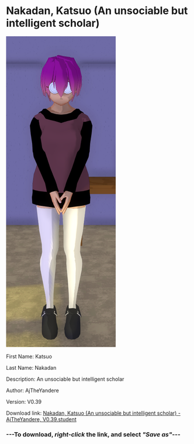 # Nakadan, Katsuo (An unsociable but intelligent scholar)

<img src = "https://raw.githubusercontent.com/Arbiter1223/Daigaku-Gurashi-Custom-Students/master/Students/Files/Nakadan%2C%20Katsuo%20(An%20unsociable%20but%20intelligent%20scholar).png">

First Name: Katsuo

Last Name: Nakadan

Description: An unsociable but intelligent scholar

Author: AjTheYandere

Version: V0.39

Download link: <a href="https://raw.githubusercontent.com/Arbiter1223/Daigaku-Gurashi-Custom-Students/master/Students/Files/Nakadan%2C%20Katsuo%20(An%20unsociable%20but%20intelligent%20scholar)%20-%20AjTheYandere%2C%20V0.39.student">Nakadan, Katsuo (An unsociable but intelligent scholar) - AjTheYandere, V0.39.student</a>

### ---**To download, _right-click_ the link, and select _"Save as"_**---
